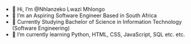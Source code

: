 - 👋 Hi, I’m @Nhlanzeko Lwazi Mhlongo
- 👀 I’m an Aspiring Software Engineer Based in South Africa
- 📙 Currently Studying Bachelor of Science in Information Technology (Software Engineering)
- 🌱 I’m currently learning Python, HTML, CSS, JavaScript, SQL etc. etc.
<!---
Lwazi-M/Lwazi-M is a ✨ special ✨ repository because its `README.md` (this file) appears on your GitHub profile.
You can click the Preview link to take a look at your changes.
--->
